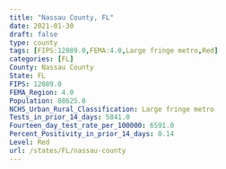 ```yaml
---
title: "Nassau County, FL"
date: 2021-01-30
draft: false
type: county
tags: [FIPS:12089.0,FEMA:4.0,Large fringe metro,Red]
categories: [FL]
County: Nassau County
State: FL
FIPS: 12089.0
FEMA_Region: 4.0
Population: 88625.0
NCHS_Urban_Rural_Classification: Large fringe metro
Tests_in_prior_14_days: 5841.0
Fourteen_day_test_rate_per_100000: 6591.0
Percent_Positivity_in_prior_14_days: 0.14
Level: Red
url: /states/FL/nassau-county
---
```



